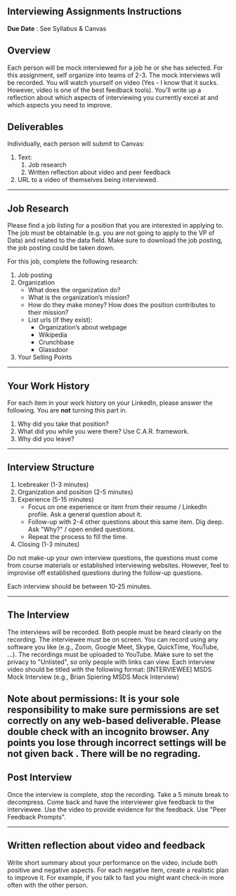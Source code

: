 Interviewing Assignments Instructions
-----

__Due Date__ : See Syllabus & Canvas    

Overview
--------

Each person will be mock interviewed for a job he or she has selected. For this assignment, self organize into teams of 2-3. The mock interviews will be recorded. You will watch yourself on video (Yes - I know that it sucks. However, video is one of the best feedback tools). You'll write up a reflection about which aspects of interviewing you currently excel at and which aspects you need to improve.

Deliverables
------

Individually, each person will submit to Canvas:

1. Text:
    1. Job research
    1. Written reflection about video and peer feedback
2. URL to a video of themselves being interviewed.

-----
Job Research
-----

Please find a job listing for a position that you are interested in applying to. The job must be obtainable (e.g. you are not going to apply to the VP of Data) and related to the data field. Make sure to download the job posting, the job posting could be taken down.
 
For this job, complete the following research:

1. Job posting
1. Organization
    - What does the organization do?
    - What is the organization’s mission?
    - How do they make money? How does the position contributes to their mission?
    - List urls (if they exist):
        + Organization’s about webpage 
        + Wikipedia
        + Crunchbase
        + Glassdoor
2. Your Selling Points 
    

----
Your Work History
----

For each item in your work history on your LinkedIn, please answer the following. You are __not__ turning this part in.

1. Why did you take that position?
2. What did you while you were there? Use C.A.R. framework.
3. Why did you leave?

-----
Interview Structure
------

1. Icebreaker (1-3 minutes)
1. Organization and position (2-5 minutes)
2. Experience (5-15 minutes)
    - Focus on one experience or item from their resume / LinkedIn profile. Ask a general question about it.
    - Follow-up with 2-4 other questions about this same item. Dig deep. Ask "Why?" / open ended questions.
    - Repeat the process to fill the time.
4. Closing (1-3 minutes)

Do not make-up your own interview questions, the questions must come from course materials or established interviewing websites. However, feel to improvise off established questions during the follow-up questions.

Each interview should be between 10-25 minutes.

----
The Interview
-----

The interviews will be recorded. Both people must be heard clearly on the recording. The interviewee must be on screen. You can record using any software you like (e.g., Zoom, Google Meet, Skype, QuickTime, YouTube, ...). The recordings must be uploaded to YouTube. Make sure to set the privacy to "Unlisted", so only people with links can view. Each interview video should be titled with the following format: [INTERVIEWEE] MSDS Mock Interview (e.g., Brian Spiering MSDS Mock Interview)

__Note about permissions__: It is your sole responsibility to make sure permissions are set correctly on any web-based deliverable. Please double check with an incognito browser. Any points you lose through incorrect settings will be not given back . There will be no regrading.
----
Post Interview
-----

Once the interview is complete, stop the recording. Take a 5 minute break to decompress. Come back and have the interviewer give feedback to the interviewee. Use the video to provide evidence for the feedback. Use "Peer Feedback Prompts".

-----
Written reflection about video and feedback
-----

Write short summary about your performance on the video, include both positive and negative aspects. For each negative item, create a realistic plan to improve it. For example, if you talk to fast you might want check-in more often with the other person. 

